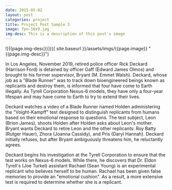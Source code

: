 ```yaml
---
date: 2015-05-02
layout: post
categories: project
title: Project Post Sample 3
image: fpo-16x9.jpg
img-desc: This is a description of this post's image
---
```


![{{page.img-desc}}]({{ site.baseurl }}/assets/imgs/{{page.image}} "{{page.img-desc}}")

In Los Angeles, November 2019, retired police officer Rick Deckard (Harrison Ford) is detained by officer Gaff (Edward James Olmos) and brought to his former supervisor, Bryant (M. Emmet Walsh). Deckard, whose job as a "Blade Runner" was to track down bioengineered beings known as replicants and destroy them, is informed that four have come to Earth illegally. As Tyrell Corporation Nexus-6 models, they have only a four-year lifespan and may have come to Earth to try to extend their lives.

Deckard watches a video of a Blade Runner named Holden administering the "Voight-Kampff" test designed to distinguish replicants from humans based on their emotional response to questions. The test subject, Leon (Brion James), shoots Holden after Holden asks about Leon's mother. Bryant wants Deckard to retire Leon and the other replicants: Roy Batty (Rutger Hauer), Zhora (Joanna Cassidy), and Pris (Daryl Hannah). Deckard initially refuses, but after Bryant ambiguously threatens him, he reluctantly agrees.

Deckard begins his investigation at the Tyrell Corporation to ensure that the test works on Nexus-6 models. While there, he discovers that Dr. Eldon Tyrell's (Joe Turkel) assistant Rachael (Sean Young) is an experimental replicant who believes herself to be human. Rachael has been given false memories to provide an "emotional cushion". As a result, a more extensive test is required to determine whether she is a replicant.
